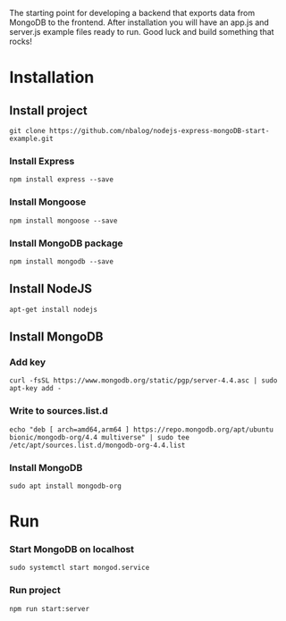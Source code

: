The starting point for developing a backend that exports data from MongoDB to the frontend. After installation you will have an app.js and server.js example files ready to run. Good luck and build something that rocks!
# Installation
## Install project
``` git clone https://github.com/nbalog/nodejs-express-mongoDB-start-example.git ```
### Install Express
``` npm install express --save ```
### Install Mongoose  
``` npm install mongoose --save ```
### Install MongoDB package   
``` npm install mongodb --save ```
## Install NodeJS
``` apt-get install nodejs ```
## Install MongoDB 
### Add key
``` curl -fsSL https://www.mongodb.org/static/pgp/server-4.4.asc | sudo apt-key add - ```  
### Write to sources.list.d
``` echo "deb [ arch=amd64,arm64 ] https://repo.mongodb.org/apt/ubuntu bionic/mongodb-org/4.4 multiverse" | sudo tee /etc/apt/sources.list.d/mongodb-org-4.4.list ```  
### Install MongoDB
``` sudo apt install mongodb-org ```

# Run
### Start MongoDB on localhost
``` sudo systemctl start mongod.service ```
### Run project  
``` npm run start:server ```  
